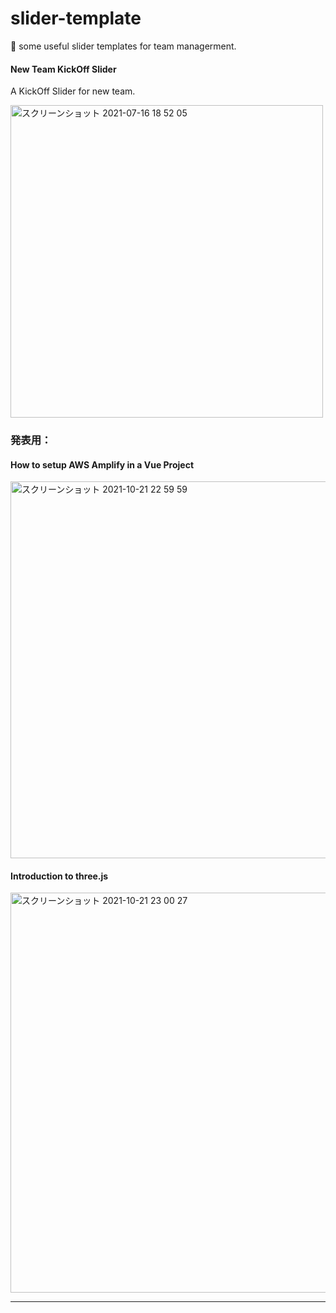 # slider-template
🌟 some useful slider templates for team managerment.

#### New Team KickOff Slider
A KickOff Slider for new team.

<img width="500px" alt="スクリーンショット 2021-07-16 18 52 05" src="https://user-images.githubusercontent.com/23165804/125929223-f3f40dab-69af-4cd9-bb69-48ac1cfe429d.png">


### 発表用：
#### How to setup AWS Amplify in a Vue Project

[<img width="603" alt="スクリーンショット 2021-10-21 22 59 59" src="https://user-images.githubusercontent.com/23165804/138293251-19c5ef49-621e-48d0-aeaf-bbfd4982a8c2.png">](https://www2.slideshare.net/yuxiang21/how-to-setup-aws-amplify-in-a-vue-project)

#### Introduction to three.js

[<img width="640" alt="スクリーンショット 2021-10-21 23 00 27" src="https://user-images.githubusercontent.com/23165804/138293321-e317bb5d-d6d3-4fe0-aec9-48428ee59ade.png">](https://www2.slideshare.net/yuxiang21/introduction-to-threejs)


***



